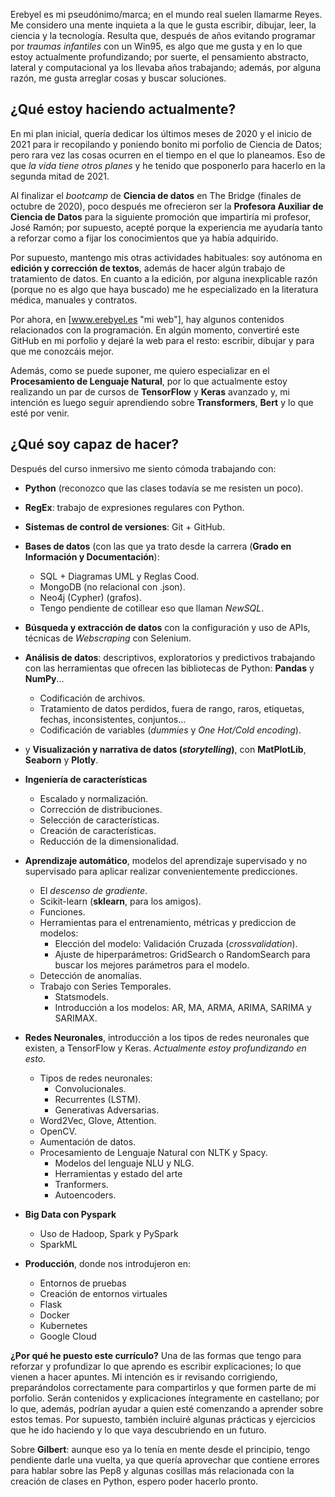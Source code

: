 Erebyel es mi pseudónimo/marca; en el mundo real suelen llamarme Reyes. Me considero una mente inquieta a la que le gusta escribir, dibujar, leer, la ciencia y la tecnología. Resulta que, después de años evitando programar por *traumas infantiles* con un Win95, es algo que me gusta y en lo que estoy actualmente profundizando; por suerte, el pensamiento abstracto, lateral y computacional ya los llevaba años trabajando; además, por alguna razón, me gusta arreglar cosas y buscar soluciones.

## ¿Qué estoy haciendo actualmente?
En mi plan inicial, quería dedicar los últimos meses de 2020 y el inicio de 2021 para ir recopilando y poniendo bonito mi porfolio de Ciencia de Datos; pero rara vez las cosas ocurren en el tiempo en el que lo planeamos. Eso de que *la vida tiene otros planes* y he tenido que posponerlo para hacerlo en la segunda mitad de 2021.

Al finalizar el *bootcamp* de **Ciencia de datos** en The Bridge (finales de octubre de 2020), poco después me ofrecieron ser la **Profesora Auxiliar de Ciencia de Datos** para la siguiente promoción que impartiría mi profesor, José Ramón; por supuesto, acepté porque la experiencia me ayudaría tanto a reforzar como a fijar los conocimientos que ya había adquirido.

Por supuesto, mantengo mis otras actividades habituales: soy autónoma en **edición y corrección de textos**, además de hacer algún trabajo de tratamiento de datos. En cuanto a la edición, por alguna inexplicable razón (porque no es algo que haya buscado) me he especializado en la literatura médica, manuales y contratos.

Por ahora, en [www.erebyel.es "mi web"], hay algunos contenidos relacionados con la programación. En algún momento, convertiré este GitHub en mi porfolio y dejaré la web para el resto: escribir, dibujar y para que me conozcáis mejor.

Además, como se puede suponer, me quiero especializar en el **Procesamiento de Lenguaje Natural**, por lo que actualmente estoy realizando un par de cursos de **TensorFlow** y **Keras** avanzado y, mi intención es luego seguir aprendiendo sobre **Transformers**, **Bert** y lo que esté por venir.

## ¿Qué soy capaz de hacer?
Después del curso inmersivo me siento cómoda trabajando con:
- **Python** (reconozco que las clases todavía se me resisten un poco).
- **RegEx**: trabajo de expresiones regulares con Python.
- **Sistemas de control de versiones**: Git + GitHub.
- **Bases de datos** (con las que ya trato desde la carrera (**Grado en Información y Documentación**):
    - SQL + Diagramas UML y Reglas Cood.
    - MongoDB (no relacional con .json).
    - Neo4j (Cypher) (grafos).
    - Tengo pendiente de cotillear eso que llaman *NewSQL*.

- **Búsqueda y extracción de datos** con la configuración y uso de APIs, técnicas de *Webscraping* con Selenium.

- **Análisis de datos**: descriptivos, exploratorios y predictivos trabajando con las herramientas que ofrecen las bibliotecas de Python: **Pandas** y **NumPy**…
    - Codificación de archivos.
    - Tratamiento de datos perdidos, fuera de rango, raros, etiquetas, fechas, inconsistentes, conjuntos…
    - Codificación de variables (*dummies* y *One Hot/Cold encoding*).
- y **Visualización y narrativa de datos (*storytelling*)**, con **MatPlotLib**, **Seaborn** y **Plotly**.

- **Ingeniería de características**
    - Escalado y normalización.
    - Corrección de distribuciones.
    - Selección de características.
    - Creación de características.
    - Reducción de la dimensionalidad.

- **Aprendizaje automático**, modelos del aprendizaje supervisado y no supervisado para aplicar realizar convenientemente predicciones.
    - El *descenso de gradiente*.
    - Scikit-learn (**sklearn**, para los amigos).
    - Funciones.
    - Herramientas para el entrenamiento, métricas y prediccion de modelos:
        - Elección del modelo: Validación Cruzada (*crossvalidation*).
        - Ajuste de hiperparámetros: GridSearch o RandomSearch para buscar los mejores parámetros para el modelo.
    - Detección de anomalías.
    - Trabajo con Series Temporales.
        - Statsmodels.
        - Introducción a los modelos: AR, MA, ARMA, ARIMA, SARIMA y SARIMAX.

- **Redes Neuronales**, introducción a los tipos de redes neuronales que existen, a TensorFlow y Keras. *Actualmente estoy profundizando en esto.*
    - Tipos de redes neuronales:
        - Convolucionales.
        - Recurrentes (LSTM).
        - Generativas Adversarias.
    - Word2Vec, Glove, Attention.
    - OpenCV.
    - Aumentación de datos.
    - Procesamiento de Lenguaje Natural con NLTK y Spacy.
        - Modelos del lenguaje NLU y NLG.
        - Herramientas y estado del arte
        - Tranformers.
        - Autoencoders.

- **Big Data con Pyspark**
    -  Uso de Hadoop, Spark y PySpark
    -  SparkML

- **Producción**, donde nos introdujeron en:
    - Entornos de pruebas
    - Creación de entornos virtuales
    - Flask
    - Docker
    - Kubernetes
    - Google Cloud

**¿Por qué he puesto este currículo?**
Una de las formas que tengo para reforzar y profundizar lo que aprendo es escribir explicaciones; lo que vienen a hacer apuntes. Mi intención es ir revisando corrigiendo, preparándolos correctamente para compartirlos y que formen parte de mi porfolio. Serán contenidos y explicaciones íntegramente en castellano; por lo que, además, podrían ayudar a quien esté comenzando a aprender sobre estos temas.
Por supuesto, también incluiré algunas prácticas y ejercicios que he ido haciendo y lo que vaya descubriendo en un futuro.

Sobre **Gilbert**: aunque eso ya lo tenía en mente desde el principio, tengo pendiente darle una vuelta, ya que quería aprovechar que contiene errores para hablar sobre las Pep8 y algunas cosillas más relacionada con la creación de clases en Python, espero poder hacerlo pronto.
